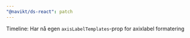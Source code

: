 ```yaml
---
"@navikt/ds-react": patch
---
```


Timeline: Har nå egen `axisLabelTemplates`-prop for axixlabel formatering
